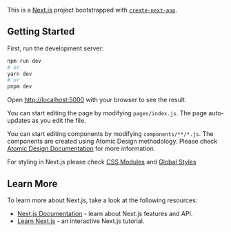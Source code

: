 This is a [Next.js](https://nextjs.org/) project bootstrapped with [`create-next-app`](https://github.com/vercel/next.js/tree/canary/packages/create-next-app).

## Getting Started

First, run the development server:

```bash
npm run dev
# or
yarn dev
# or
pnpm dev
```

Open [http://localhost:5000](http://localhost:5000) with your browser to see the result.

You can start editing the page by modifying `pages/index.js`. The page auto-updates as you edit the file.

You can start editing components by modifying `components/**/*.js`. The components are created using Atomic Design methodology. Please check [Atomic Design Documentation](https://bradfrost.com/blog/post/atomic-web-design/) for more information.

For styling in Next.js please check [CSS Modules](https://beta.nextjs.org/docs/styling/css-modules) and [Global Styles](https://beta.nextjs.org/docs/styling/global-styles)

## Learn More

To learn more about Next.js, take a look at the following resources:

- [Next.js Documentation](https://nextjs.org/docs) - learn about Next.js features and API.
- [Learn Next.js](https://nextjs.org/learn) - an interactive Next.js tutorial.
